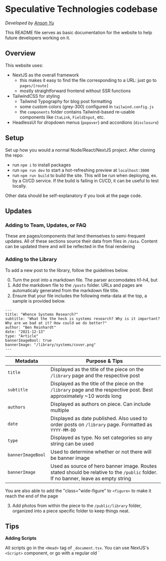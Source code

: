 # Speculative Technologies codebase

_Developed by [Anson Yu](https://www.ansonyu.me/)_

This README file serves as basic documentation for the website to help future developers working on it.

## Overview

This website uses:

- NextJS as the overall framework
  - this makes it easy to find the file corresponding to a URL: just go to `pages/[route]`
  - mostly straightforward frontend without SSR functions
- TailwindCSS for styling
  - Tailwind Typography for blog post formatting
  - some custom colors (grey-300) configured in `tailwind.config.js`
  - the `components` folder contains Tailwind-based re-usable components like `CtaLink`, `FieldInput`, etc.
- HeadlessUI for dropdown menus (`popover`) and accordions (`disclosure`)

## Setup

Set up how you would a normal Node/React/NextJS project. After cloning the repo:

- run `npm i` to install packages
- run `npm run dev` to start a hot-refreshing preview at `localhost:3000`
- run `npm run build` to build the site. This will be run when deploying, ex. by a CI/CD service. If the build is failing in CI/CD, it can be useful to test locally.

Other data should be self-explanatory if you look at the page code.

## Updates

### Adding to Team, Updates, or FAQ

These are pages/components that lend themselves to semi-frequent updates. All of these sections source their data from files in `/data`. Content can be updated there and will be reflected in the final rendering

### Adding to the Library

To add a new post to the library, follow the guidelines below.

0. Turn the post into a markdown file. The parser accomodates h1-h4, but
1. Add the markdown file to the `/posts` folder. URLs and pages are automaticaly generated from the markdown file title.
2. Ensure that your file includes the following meta-data at the top, a sample is provided below.

```
---
title: "Whence Systems Research?"
subtitle: "What the the heck is systems research? Why is it important? Why are we bad at it? How could we do better?"
author: "Ben Reinhardt"
date: "2021-12-13"
type: "Article"
bannerImageBool: true
bannerImage: "/library/systems/cover.png"
---

```

| Metadata          | Purpose & Tips                                                                                                                     |
| ----------------- | ---------------------------------------------------------------------------------------------------------------------------------- |
| `title`           | Displayed as the title of the piece on the `/library` page and the respective post                                                 |
| `subtitle`        | Displayed as the title of the piece on the `/library` page and the respective post. Best approximately ~10 words long              |
| `authors`         | Displayed as authors on piece. Can include multiple                                                                                |
| `date`            | Displayed as date published. Also used to order posts on `/library` page. Formatted as `YYYY-MM-DD`                                |
| `type`            | Displayed as type. No set categories so any string can be used                                                                     |
| `bannerImageBool` | Used to determine whether or not there will be banner image                                                                        |
| `bannerImage`     | Used as source of hero banner image. Routes stated should be relative to the `/public` folder. If no banner, leave as empty string |

You are also able to add the "class="wide-figure" to `<figure>` to make it reach the end of the page

3. Add photos from within the piece to the `/public/library` folder, organized into a piece specific folder to keep things neat.

## Tips

**Adding Scripts**

All scripts go in the `<Head>` tag of `_document.tsx`. You can use NextJS's `<Script>` component, or go with a regular old `<script> tag. One thing to note is that it doesn't do well with inline scripts, and would opt for importing it from a static route instead. Exmaple below

` <script type="text/javascript" src="/static/script.js"></script>`

**Custom Classes for Site**

This site uses TailwindCSS for most of the styling. Like most tools, there is a tradeoff between flexibility and convenience. We can get around this by adding classes in `global.css`. Classes defined here can be used in any component throughout the site

**Custom Styling for Posts**

To maximize the reading experience, the styling and typography of the blog posts is different from the rest of the website. You may notice that the headers, `<li>` tags, etc are all different. If you are want to customize this further, it can be done in `pages/library/[slug].module.scss`
